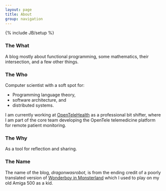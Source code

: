 ```yaml
---
layout: page
title: About
group: navigation
---
```

{% include JB/setup %}

### The What

A blog mostly about functional programming, some mathematics, their
intersection, and a few other things.

### The Who

Computer scientist with a soft spot for:

- Programming language theory,
- software architecture, and
- distributed systems.

I am currently working at [OpenTeleHealth](http://www.opentelehealth.com/) as a
professional bit shifter, where I am part of the core team developing the
OpenTele telemedicine platform for remote patient monitoring.

### The Why

As a tool for reflection and sharing.

### The Name

The name of the blog, *dragonwasrobot*, is from the ending credit of a poorly
translated version of
[Wonderboy in Monsterland](http://en.wikipedia.org/wiki/Wonder_Boy_in_Monster_Land)
which I used to play on my old Amiga 500 as a kid.
